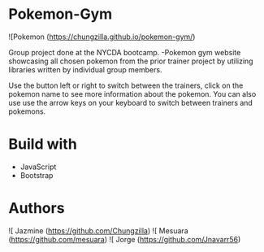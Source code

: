 # Pokemon-Gym 

  ![Pokemon (https://chungzilla.github.io/pokemon-gym/)
 
 
 Group project done at the NYCDA bootcamp.
 -Pokemon gym website showcasing all chosen pokemon from the prior trainer project by utilizing libraries written by individual group members.
 
 Use the button left or right to switch between the trainers, click on the pokemon name to see more information about the pokemon. You can also use use the arrow keys on your keyboard to switch between trainers and pokemons. 
 
 
 
 
 
 
 # Build with 
 * JavaScript 
 * Bootstrap
 
 # Authors
 ![ Jazmine (https://github.com/Chungzilla)
 ![ Mesuara (https://github.com/mesuara)
 ![ Jorge (https://github.com/Jnavarr56)
